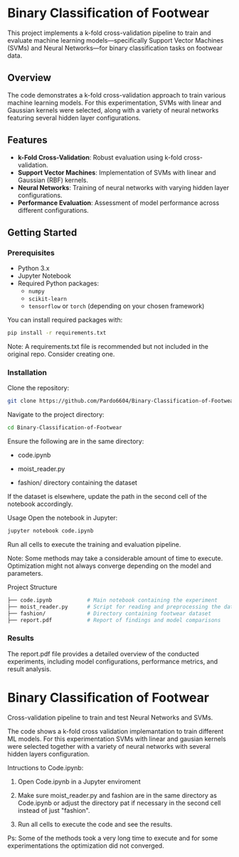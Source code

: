 # Binary Classification of Footwear

This project implements a k-fold cross-validation pipeline to train and evaluate machine learning models—specifically Support Vector Machines (SVMs) and Neural Networks—for binary classification tasks on footwear data.

## Overview

The code demonstrates a k-fold cross-validation approach to train various machine learning models. For this experimentation, SVMs with linear and Gaussian kernels were selected, along with a variety of neural networks featuring several hidden layer configurations.

## Features

- **k-Fold Cross-Validation**: Robust evaluation using k-fold cross-validation.
- **Support Vector Machines**: Implementation of SVMs with linear and Gaussian (RBF) kernels.
- **Neural Networks**: Training of neural networks with varying hidden layer configurations.
- **Performance Evaluation**: Assessment of model performance across different configurations.

## Getting Started

### Prerequisites

- Python 3.x
- Jupyter Notebook
- Required Python packages:
  - `numpy`
  - `scikit-learn`
  - `tensorflow` or `torch` (depending on your chosen framework)

You can install required packages with:

```bash
pip install -r requirements.txt
```
Note: A requirements.txt file is recommended but not included in the original repo. Consider creating one.

### Installation
Clone the repository:

```bash
git clone https://github.com/Pardo6604/Binary-Classification-of-Footwear.git
```
Navigate to the project directory:

```bash
cd Binary-Classification-of-Footwear
```
Ensure the following are in the same directory:

  - code.ipynb

  - moist_reader.py

  - fashion/ directory containing the dataset

If the dataset is elsewhere, update the path in the second cell of the notebook accordingly.

Usage
Open the notebook in Jupyter:

```bash
jupyter notebook code.ipynb
```
Run all cells to execute the training and evaluation pipeline.

Note: Some methods may take a considerable amount of time to execute. Optimization might not always converge depending on the model and parameters.

Project Structure
```bash
├── code.ipynb           # Main notebook containing the experiment
├── moist_reader.py      # Script for reading and preprocessing the data
├── fashion/             # Directory containing footwear dataset
├── report.pdf           # Report of findings and model comparisons
```

### Results
The report.pdf file provides a detailed overview of the conducted experiments, including model configurations, performance metrics, and result analysis.




# Binary Classification of Footwear
Cross-validation pipeline to train and test Neural Networks and SVMs.

The code shows a k-fold cross validation implemantation to train different ML models.
For this experimentation SVMs with linear and gausian kernels were selected together with a variety of neural networks with several hidden layers configuration.

Intructions to Code.ipynb:

1. Open Code.ipynb in a Jupyter enviroment

2. Make sure moist_reader.py and fashion are in the same directory as Code.ipynb or adjust the directory pat if necessary in the second cell instead of just "fashion".

3. Run all cells to execute the code and see the results.

Ps: Some of the methods took a very long time to execute and for some experimentations the optimization did not converged.

